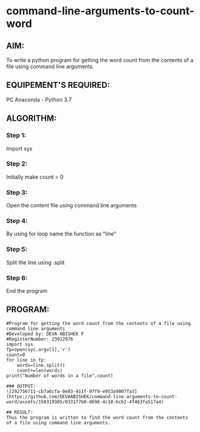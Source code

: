 # command-line-arguments-to-count-word
## AIM:
To write a python program for getting the word count from the contents of a file using command line arguments.
## EQUIPEMENT'S REQUIRED: 
PC
Anaconda - Python 3.7
## ALGORITHM: 
### Step 1:
Import sys
### Step 2: 
Initially make count = 0
### Step 3: 
Open the content file using command line arguments
### Step 4:  
By using for loop name the function as "line"
### Step 5: 
Split the line using .split
### Step 6: 
End the program
## PROGRAM:
```
#Program for getting the word count from the contents of a file using command line arguments
#Developed by: DEVA ABISHEK P
#RegisterNumber: 23012976
import sys
fp=open(sys.argv[1],'r')
count=0
for line in fp:
    words=line.split()
    count+=len(words)
print("Number of words in a file",count)

### OUTPUT:
![292756711-cb7a6cfa-0e03-411f-97f9-e953a9007fa3](https://github.com/DEVAABISHEK/command-line-arguments-to-count-word/assets/150319305/0331f7b0-d696-4c18-bcb2-4f463fa517a4)

## RESULT:
Thus the program is written to find the word count from the contents of a file using command line arguments.

